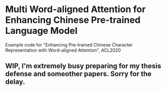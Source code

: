 # Multi Word-aligned Attention for Enhancing Chinese Pre-trained Language Model

Example code for "Enhancing Pre-trained Chinese Character Representation with Word-aligned Attention", ACL2020

## WIP, I'm extremely busy preparing for my thesis defense and someother papers. Sorry for the delay.
